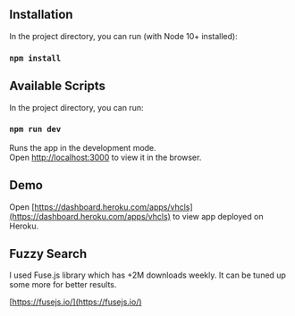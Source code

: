 ## Installation

In the project directory, you can run (with Node 10+ installed):

### `npm install`

## Available Scripts

In the project directory, you can run:

### `npm run dev`

Runs the app in the development mode.\
Open [http://localhost:3000](http://localhost:3000) to view it in the browser.

## Demo

Open [https://dashboard.heroku.com/apps/vhcls](https://dashboard.heroku.com/apps/vhcls) to view app deployed on Heroku.


## Fuzzy Search

I used Fuse.js library which has +2M downloads weekly. It can be tuned up some more for better results.

[https://fusejs.io/](https://fusejs.io/)
